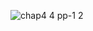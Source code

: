 ![chap4 4 pp-1 2](https://user-images.githubusercontent.com/57767891/201993867-561d03d2-7ea3-4a0a-8b0e-4d1d30519fc9.jpg)
